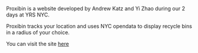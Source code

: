 Proxibin is a website developed by Andrew Katz and Yi Zhao during our 2 days at YRS NYC.

Proxibin tracks your location and uses NYC opendata to display recycle bins in a radius of your choice.

You can visit the site [here](http://proxibin.neocities.org/)
